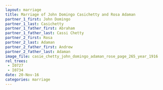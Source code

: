 ```yaml
---
layout: marriage
title: Marriage of John Domingo Casichetty and Rosa Adaman
partner_1_first: John Domingo
partner_1_last: Casichetty
partner_1_father_first: Abraham
partner_1_father_last: Cassi Chetty
partner_2_first: Rosa
partner_2_last: Adaman
partner_2_father_first: Andrew
partner_2_father_last: Adaman
image_file: casie_chetty_john_domingo_adaman_rose_page_265_year_1916
rel_trees:
 - I0727
 - I0734
date: 20-Nov-16
categories: marriage
---
```


